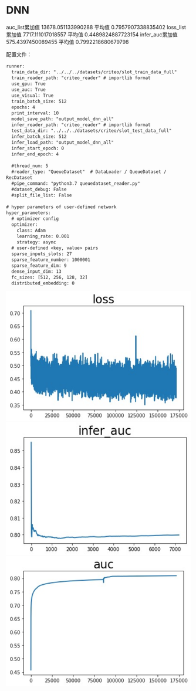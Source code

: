 # DNN

auc_list累加值 13678.051133990288 平均值 0.7957907338835402
loss_list累加值 7717.111017018557 平均值 0.4489824887723154
infer_auc累加值 575.4397450089455 平均值 0.7992218680679798

配置文件：

```
runner:
  train_data_dir: "../../../datasets/criteo/slot_train_data_full"
  train_reader_path: "criteo_reader" # importlib format
  use_gpu: True
  use_auc: True
  use_visual: True
  train_batch_size: 512
  epochs: 4
  print_interval: 10
  model_save_path: "output_model_dnn_all"
  infer_reader_path: "criteo_reader" # importlib format
  test_data_dir: "../../../datasets/criteo/slot_test_data_full"
  infer_batch_size: 512
  infer_load_path: "output_model_dnn_all"
  infer_start_epoch: 0
  infer_end_epoch: 4

  #thread_num: 5
  #reader_type: "QueueDataset"  # DataLoader / QueueDataset / RecDataset
  #pipe_command: "python3.7 queuedataset_reader.py"
  #dataset_debug: False
  #split_file_list: False

# hyper parameters of user-defined network
hyper_parameters:
  # optimizer config
  optimizer:
    class: Adam
    learning_rate: 0.001
    strategy: async
  # user-defined <key, value> pairs
  sparse_inputs_slots: 27
  sparse_feature_number: 1000001
  sparse_feature_dim: 9
  dense_input_dim: 13
  fc_sizes: [512, 256, 128, 32]
  distributed_embedding: 0
```
<center><img src='./infer-auc.png' width=600></center>
<center><img src='./train-auc.png' width=600></center>
<center><img src='./train-loss.png' width=600></center>